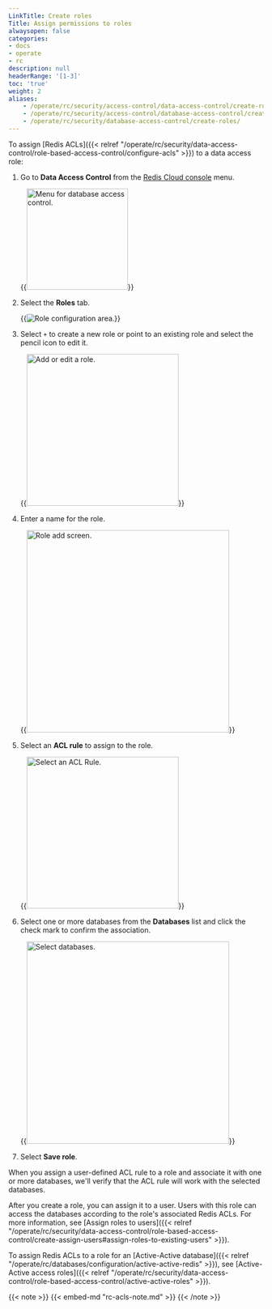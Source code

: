 ```yaml
---
LinkTitle: Create roles
Title: Assign permissions to roles
alwaysopen: false
categories:
- docs
- operate
- rc
description: null
headerRange: '[1-3]'
toc: 'true'
weight: 2
aliases:
    - /operate/rc/security/access-control/data-access-control/create-roles/
    - /operate/rc/security/access-control/database-access-control/create-roles/
    - /operate/rc/security/database-access-control/create-roles/
---
```


To assign [Redis ACLs]({{< relref "/operate/rc/security/data-access-control/role-based-access-control/configure-acls" >}}) to a data access role:

1. Go to **Data Access Control** from the [Redis Cloud console](https://cloud.redis.io/#/) menu.

    {{<image filename="images/rc/data-access-control-menu.png" width="200px" alt="Menu for database access control." >}}

1. Select the **Roles** tab.

    {{<image filename="images/rc/data-access-control-roles.png" alt="Role configuration area." >}}

1. Select `+` to create a new role or point to an existing role and select the pencil icon to edit it.

    {{<image filename="images/rc/data-access-control-roles-add-or-edit.png" width="300px" alt="Add or edit a role." >}}

1. Enter a name for the role.

    {{<image filename="images/rc/data-access-control-roles-add.png" width="400px" alt="Role add screen." >}}

1. Select an **ACL rule** to assign to the role.

    {{<image filename="images/rc/data-access-control-roles-select-acl.png" width="300px" alt="Select an ACL Rule." >}}

1. Select one or more databases from the **Databases** list and click the check mark to confirm the association.

    {{<image filename="images/rc/data-access-control-roles-select-databases.png" width="400px" alt="Select databases." >}}

1. Select **Save role**.

When you assign a user-defined ACL rule to a role and associate it with one or more databases, we'll verify that the ACL rule will work with the selected databases. 

After you create a role, you can assign it to a user. Users with this role can access the databases according to the role's associated Redis ACLs. For more information, see [Assign roles to users]({{< relref "/operate/rc/security/data-access-control/role-based-access-control/create-assign-users#assign-roles-to-existing-users" >}}).

To assign Redis ACLs to a role for an [Active-Active database]({{< relref "/operate/rc/databases/configuration/active-active-redis" >}}), see [Active-Active access roles]({{< relref "/operate/rc/security/data-access-control/role-based-access-control/active-active-roles" >}}).

{{< note >}}
{{< embed-md "rc-acls-note.md" >}}
{{< /note >}}